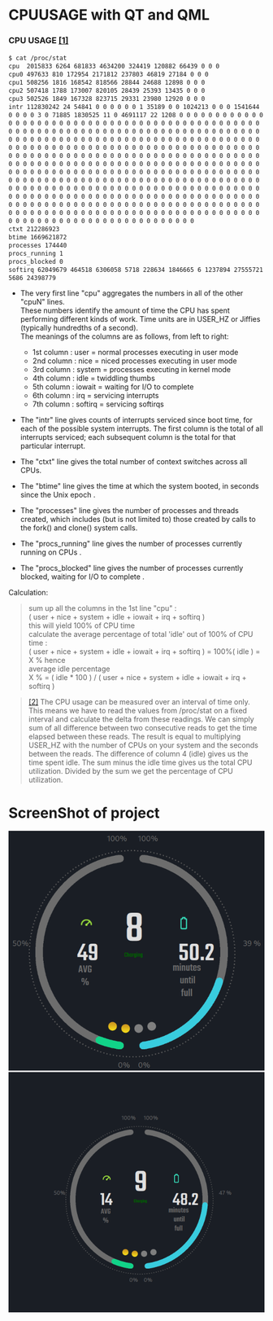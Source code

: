 # CPUUSAGE with QT and QML

### CPU USAGE [[1]](https://supportcenter.checkpoint.com/supportcenter/portal?eventSubmit_doGoviewsolutiondetails=&solutionid=sk65143) ###
```
$ cat /proc/stat
cpu  2015833 6264 681833 4634200 324419 120882 66439 0 0 0
cpu0 497633 810 172954 2171812 237803 46819 27184 0 0 0
cpu1 508256 1816 168542 818566 28844 24688 12898 0 0 0
cpu2 507418 1788 173007 820105 28439 25393 13435 0 0 0
cpu3 502526 1849 167328 823715 29331 23980 12920 0 0 0
intr 112830242 24 54841 0 0 0 0 0 0 1 35189 0 0 1024213 0 0 0 1541644 0 0 0 0 3 0 71885 1830525 11 0 4691117 22 1208 0 0 0 0 0 0 0 0 0 0 0 0 0 0 0 0 0 0 0 0 0 0 0 0 0 0 0 0 0 0 0 0 0 0 0 0 0 0 0 0 0 0 0 0 0 0 0 0 0 0 0 0 0 0 0 0 0 0 0 0 0 0 0 0 0 0 0 0 0 0 0 0 0 0 0 0 0 0 0 0 0 0 0 0 0 0 0 0 0 0 0 0 0 0 0 0 0 0 0 0 0 0 0 0 0 0 0 0 0 0 0 0 0 0 0 0 0 0 0 0 0 0 0 0 0 0 0 0 0 0 0 0 0 0 0 0 0 0 0 0 0 0 0 0 0 0 0 0 0 0 0 0 0 0 0 0 0 0 0 0 0 0 0 0 0 0 0 0 0 0 0 0 0 0 0 0 0 0 0 0 0 0 0 0 0 0 0 0 0 0 0 0 0 0 0 0 0 0 0 0 0 0 0 0 0 0 0 0 0 0 0 0 0 0 0 0 0 0 0 0 0 0 0 0 0 0 0 0 0 0 0 0 0 0 0 0 0 0 0 0 0 0 0 0 0 0 0 0 0 0 0 0 0 0 0 0 0 0 0 0 0 0 0 0 0 0 0 0 0 0 0 0 0 0 0 0 0 0 0 0 0 0 0 0 0 0 0 0 0 0 0 0 0 0 0 0 0 0 0 0 0 0 0 0 0 0 0 0 0 0 0 0 0 0 0 0 0 0 0 0 0 0 0 0 0 0 0 0 0 0 0 0 0 0 0 0 0 0 0 0 0 0 0 0 0 0 0 0 0 0 0 0 0 0 0 0 0 0 0 0 0 0 0 0 0 0 0 0 0 0 0 0 0 0 0 0 0 0 0 0 0 0 0 0 0 0 0 0 0 0 0 0 0 0 0 0 0 0 0 0 0 0 0 0 0 0 0 0 0 0 0 0 0 0 0 0 0 0 0 0 0 0 0 0 0 0 0 0 0 0 0 0 0 0 0 0 0 0 0 0 0 0 0 0 0 0 0 0 0 0 0 0 0 0 0 0 0 0
ctxt 212286923
btime 1669621872
processes 174440
procs_running 1
procs_blocked 0
softirq 62049679 464518 6306058 5718 228634 1846665 6 1237894 27555721 5686 24398779

 ```
- The very first line "cpu" aggregates the numbers in all of the other "cpuN" lines.<br/>
    These numbers identify the amount of time the CPU has spent performing different kinds of work. Time units are in USER_HZ or Jiffies (typically hundredths of a second).
    <br/>
    The meanings of the columns are as follows, from left to right:
    - 1st column : user = normal processes executing in user mode
    - 2nd column : nice = niced processes executing in user mode
    - 3rd column : system = processes executing in kernel mode
    - 4th column : idle = twiddling thumbs
    - 5th column : iowait = waiting for I/O to complete
    - 6th column : irq = servicing interrupts
    - 7th column : softirq = servicing softirqs


- The "intr" line gives counts of interrupts serviced since boot time, for each of the possible system interrupts. The first column is the total of all interrupts serviced; each subsequent column is the total for that particular interrupt.
- The "ctxt" line gives the total number of context switches across all CPUs.
- The "btime" line gives the time at which the system booted, in seconds since the Unix epoch .
- The "processes" line gives the number of processes and threads created, which includes (but is not limited to) those created by calls to the fork() and clone() system calls.
- The "procs_running" line gives the number of processes currently running on CPUs .
- The "procs_blocked" line gives the number of processes currently blocked, waiting for I/O to complete .

Calculation:<br/>
>sum up all the columns in the 1st line "cpu" :<br/>
    ( user + nice + system + idle + iowait + irq + softirq )<br/>
    this will yield 100% of CPU time<br/>
    calculate the average percentage of total 'idle' out of 100% of CPU time :<br/>
    ( user + nice + system + idle + iowait + irq + softirq ) = 100%( idle ) = X % hence<br/>
    average idle percentage <br/>
    X % = ( idle * 100 ) / ( user + nice + system + idle + iowait + irq + softirq )<br/>

>[[2]](https://www.idnt.net/en-US/kb/941772) The CPU usage can be measured over an interval of time only. This means we have to read the values from /proc/stat on a fixed interval and calculate the delta from these readings.
We can simply sum of all difference between two consecutive reads to get the time elapsed between these reads. The result is equal to multiplying USER_HZ with the number of CPUs on your system and the seconds between the reads. The difference of column 4 (idle) gives us the time spent idle. The sum minus the idle time gives us the total CPU utilization. Divided by the sum we get the percentage of CPU utilization.

# ScreenShot of project

![Alt text](./images/demo.png "Demo app")
![Alt text](./images/demo-small.png "Demo small app")